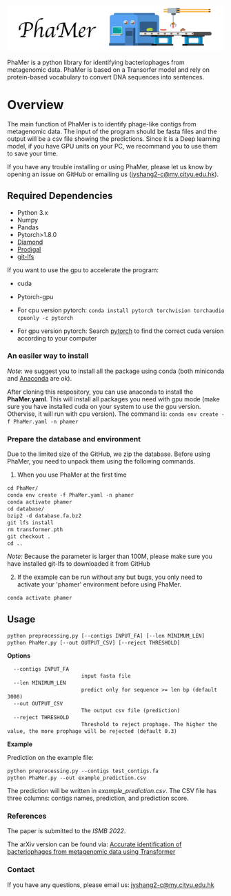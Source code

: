 ![PhaMer](logo.jpg)

PhaMer is a python library for identifying bacteriophages from metagenomic data. PhaMer is based on a Transorfer model and rely on protein-based vocabulary to convert DNA sequences into sentences. 

# Overview
The main function of PhaMer is to identify phage-like contigs from metagenomic data. The input of the program should be fasta files and the output will be a csv file showing the predictions. Since it is a Deep learning model, if you have GPU units on your PC, we recommand you to use them to save your time. 

If you have any trouble installing or using PhaMer, please let us know by opening an issue on GitHub or emailing us (jyshang2-c@my.cityu.edu.hk).


## Required Dependencies
* Python 3.x
* Numpy
* Pandas
* Pytorch>1.8.0
* [Diamond](https://github.com/bbuchfink/diamond)
* [Prodigal](https://github.com/hyattpd/Prodigal)
* [git-lfs](http://arfc.github.io/manual/guides/git-lfs)


If you want to use the gpu to accelerate the program:
* cuda
* Pytorch-gpu

* For cpu version pytorch: `conda install pytorch torchvision torchaudio cpuonly -c pytorch`
* For gpu version pytorch: Search [pytorch](https://pytorch.org/) to find the correct cuda version according to your computer

### An easiler way to install
*Note*: we suggest you to install all the package using conda (both miniconda and [Anaconda](https://anaconda.org/) are ok).

After cloning this respository, you can use anaconda to install the **PhaMer.yaml**. This will install all packages you need with gpu mode (make sure you have installed cuda on your system to use the gpu version. Othervise, it will run with cpu version). The command is: `conda env create -f PhaMer.yaml -n phamer`


### Prepare the database and environment
Due to the limited size of the GitHub, we zip the database. Before using PhaMer, you need to unpack them using the following commands.

1. When you use PhaMer at the first time
```
cd PhaMer/
conda env create -f PhaMer.yaml -n phamer
conda activate phamer
cd database/
bzip2 -d database.fa.bz2
git lfs install
rm transformer.pth
git checkout .
cd ..
```
*Note:* Because the parameter is larger than 100M, please make sure you have installed git-lfs to downloaded it from GitHub

2. If the example can be run without any but bugs, you only need to activate your 'phamer' environment before using PhaMer.
```
conda activate phamer
```


## Usage
```
python preprocessing.py [--contigs INPUT_FA] [--len MINIMUM_LEN]
python PhaMer.py [--out OUTPUT_CSV] [--reject THRESHOLD]
```

**Options**


      --contigs INPUT_FA
                            input fasta file
      --len MINIMUM_LEN
                            predict only for sequence >= len bp (default 3000)
      --out OUTPUT_CSV
                            The output csv file (prediction)
      --reject THRESHOLD
                            Threshold to reject prophage. The higher the value, the more prophage will be rejected (default 0.3)

**Example**

Prediction on the example file:

    python preprocessing.py --contigs test_contigs.fa
    python PhaMer.py --out example_prediction.csv

The prediction will be written in *example_prediction.csv*. The CSV file has three columns: contigs names, prediction, and prediction score.
    
### References
The paper is submitted to the *ISMB 2022*.

The arXiv version can be found via: [Accurate identification of bacteriophages from metagenomic data using Transformer](http://arxiv.org/abs/2201.04778)

### Contact
If you have any questions, please email us: jyshang2-c@my.cityu.edu.hk

